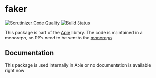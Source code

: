 # faker

[![Scrutinizer Code Quality](https://scrutinizer-ci.com/g/apie-lib/faker/badges/quality-score.png?b=main)](https://scrutinizer-ci.com/g/apie-lib/faker/?branch=main)
[![Build Status](https://scrutinizer-ci.com/g/apie-lib/faker/badges/build.png?b=main)](https://scrutinizer-ci.com/g/apie-lib/faker/build-status/main)

This package is part of the [Apie](https://github.com/apie-lib) library.
The code is maintained in a monorepo, so PR's need to be sent to the [monorepo](https://github.com/apie-lib/apie-lib-monorepo/pulls)

## Documentation
This package is used internally in Apie or no documentation is available right now
